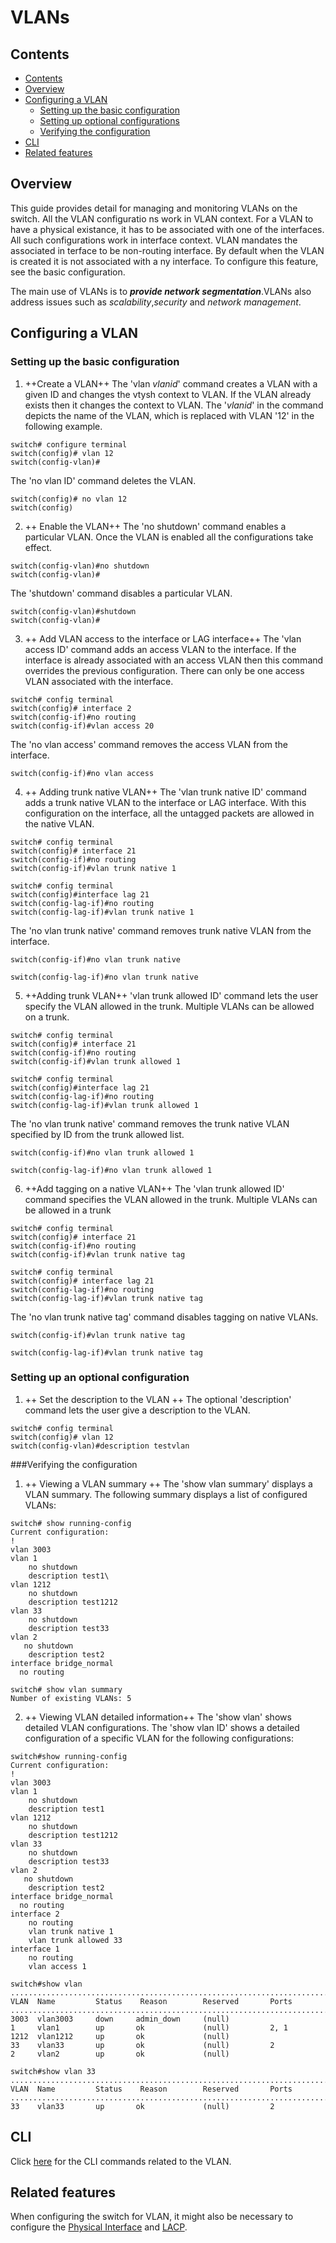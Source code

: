 VLANs
======

## Contents
- [Contents](#contents)
- [Overview](#Overview)
- [Configuring a VLAN](#configuring-VLAN)
	- [Setting up the basic configuration](#setting-up-the-basic-configuration)
	- [Setting up optional configurations](#setting-up-optional-configurations)
	- [Verifying the configuration](#verifying-the-configuration)
- [CLI](#cli)
- [Related features](#related-features)


## Overview
This guide provides detail for managing and monitoring VLANs on the switch. All the VLAN configuratio ns work in VLAN context. For a VLAN to have a physical existance, it has to be associated with one of the interfaces.
All such configurations work in interface context. VLAN mandates the associated in terface to be non-routing interface. By default when the VLAN is created it is not associated with a ny interface. To configure this feature, see the basic configuration.

The main use of VLANs is to ***provide network segmentation***.VLANs also address issues such as *scalability*,*security* and *network management*.

## Configuring a VLAN
### Setting up the basic configuration
1. ++Create a VLAN++
The 'vlan *vlanid*' command creates a VLAN with a given ID and changes the vtysh context to VLAN. If the VLAN already exists then it changes the context to VLAN. The '*vlanid*' in the command depicts the name of the VLAN, which is replaced with VLAN '12' in the following example.
```
switch# configure terminal
switch(config)# vlan 12
switch(config-vlan)#
```
The 'no vlan ID' command deletes the VLAN.
```
switch(config)# no vlan 12
switch(config)
```
2. ++ Enable the VLAN++
The 'no shutdown' command enables a particular VLAN. Once the VLAN is enabled all the configurations take effect.
```
switch(config-vlan)#no shutdown
switch(config-vlan)#
```
The 'shutdown' command disables a particular VLAN.
```
switch(config-vlan)#shutdown
switch(config-vlan)#
```

3. ++ Add VLAN access to the interface or LAG interface++
The 'vlan access ID' command adds an access VLAN to the interface. If the interface is already associated with an access VLAN then this command overrides the previous configuration. There can only be one access VLAN associated with the interface.
```
switch# config terminal
switch(config)# interface 2
switch(config-if)#no routing
switch(config-if)#vlan access 20
```
The 'no vlan access' command removes the access VLAN from the interface.
```
switch(config-if)#no vlan access
```

4. ++ Adding trunk native VLAN++
The 'vlan trunk native ID' command adds a trunk native VLAN to the interface or LAG interface. With this configuration on the interface, all the untagged packets are allowed in the native VLAN.
```
switch# config terminal
switch(config)# interface 21
switch(config-if)#no routing
switch(config-if)#vlan trunk native 1
```
```
switch# config terminal
switch(config)#interface lag 21
switch(config-lag-if)#no routing
switch(config-lag-if)#vlan trunk native 1
```
The 'no vlan trunk native' command removes trunk native VLAN  from the interface.
```
switch(config-if)#no vlan trunk native
```
```
switch(config-lag-if)#no vlan trunk native
```

5. ++Adding trunk VLAN++
'vlan trunk allowed ID' command lets the user specify the VLAN allowed in the trunk. Multiple VLANs can be allowed on a trunk.
```
switch# config terminal
switch(config)# interface 21
switch(config-if)#no routing
switch(config-if)#vlan trunk allowed 1
```
```
switch# config terminal
switch(config)#interface lag 21
switch(config-lag-if)#no routing
switch(config-lag-if)#vlan trunk allowed 1
```
The 'no vlan trunk native' command removes the trunk native VLAN specified by ID from the trunk allowed list.
```
switch(config-if)#no vlan trunk allowed 1
```
```
switch(config-lag-if)#no vlan trunk allowed 1
```

6. ++Add tagging on a native VLAN++
The 'vlan trunk allowed ID' command specifies the VLAN allowed in the trunk. Multiple VLANs can be allowed in a trunk
```
switch# config terminal
switch(config)# interface 21
switch(config-if)#no routing
switch(config-if)#vlan trunk native tag
```
```
switch# config terminal
switch(config)# interface lag 21
switch(config-lag-if)#no routing
switch(config-lag-if)#vlan trunk native tag
```
The 'no vlan trunk native tag' command disables tagging on native VLANs.
```
switch(config-if)#vlan trunk native tag
```
```
switch(config-lag-if)#vlan trunk native tag
```
### Setting up an optional configuration
1. ++ Set the description to the VLAN  ++
The optional 'description' command lets the user give a description to the VLAN.
```
switch# config terminal
switch(config)# vlan 12
switch(config-vlan)#description testvlan
```
###Verifying the configuration
1. ++ Viewing a VLAN summary ++
The 'show vlan summary' displays a VLAN summary. The following summary displays a list of configured VLANs:
```
switch# show running-config
Current configuration:
!
vlan 3003
vlan 1
    no shutdown
    description test1\
vlan 1212
    no shutdown
    description test1212
vlan 33
    no shutdown
    description test33
vlan 2
   no shutdown
    description test2
interface bridge_normal
  no routing
```
```
switch# show vlan summary
Number of existing VLANs: 5
```

2. ++ Viewing VLAN detailed information++
The 'show vlan' shows detailed VLAN configurations.
The 'show vlan ID' shows a detailed configuration of a specific VLAN for the following configurations:
```
switch#show running-config
Current configuration:
!
vlan 3003
vlan 1
    no shutdown
    description test1
vlan 1212
    no shutdown
    description test1212
vlan 33
    no shutdown
    description test33
vlan 2
   no shutdown
    description test2
interface bridge_normal
  no routing
interface 2
    no routing
    vlan trunk native 1
    vlan trunk allowed 33
interface 1
    no routing
    vlan access 1
```
```
switch#show vlan
...................................................................................
VLAN  Name         Status    Reason        Reserved       Ports
...................................................................................
3003  vlan3003     down     admin_down     (null)
1     vlan1        up       ok             (null)         2, 1
1212  vlan1212     up       ok             (null)
33    vlan33       up       ok             (null)         2
2     vlan2        up       ok             (null)
```
```
switch#show vlan 33
...................................................................................
VLAN  Name         Status    Reason        Reserved       Ports
...................................................................................
33    vlan33       up       ok             (null)         2
```







## CLI
Click [here](/documents/user/VLAN_cli) for the CLI commands related to the VLAN.


## Related features
When configuring the switch for VLAN, it might also be necessary to configure the [Physical Interface](/documents/user/interface_cli) and [LACP](/documents/user/lacp_cli).
